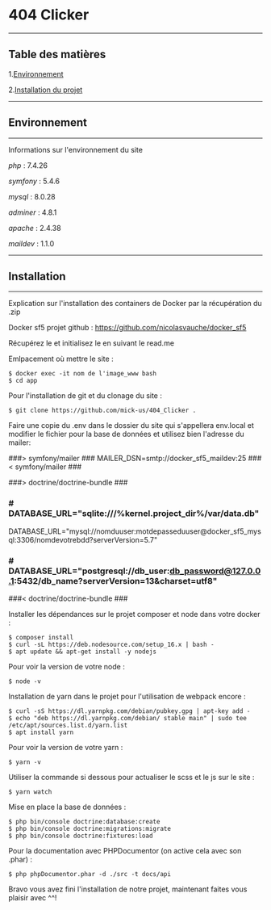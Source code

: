 # 404 Clicker

-----------------

## Table des matières
1.[Environnement](#environnement)

2.[Installation du projet](#installation)

-----------------

## Environnement

***
Informations sur l'environnement du site


_php_ : 7.4.26

_symfony_ : 5.4.6

_mysql_ : 8.0.28

_adminer_ : 4.8.1

_apache_ : 2.4.38

_maildev_ : 1.1.0

-----------------

## Installation

***
Explication sur l'installation des containers de Docker par la récupération du .zip

Docker sf5 projet github : https://github.com/nicolasvauche/docker_sf5

Récupérez le et initialisez le en suivant le read.me

Emlpacement où mettre le site :
```
$ docker exec -it nom de l'image_www bash
$ cd app
```

Pour l'installation de git et du clonage du site :
```
$ git clone https://github.com/mick-us/404_Clicker .
```

Faire une copie du .env dans le dossier du site qui s'appellera env.local et modifier le fichier pour la base de données et utilisez bien l'adresse du mailer:

###> symfony/mailer ###
MAILER_DSN=smtp://docker_sf5_maildev:25
###< symfony/mailer ###

###> doctrine/doctrine-bundle ###
### # DATABASE_URL="sqlite:///%kernel.project_dir%/var/data.db"
DATABASE_URL="mysql://nomduuser:motdepasseduuser@docker_sf5_mysql:3306/nomdevotrebdd?serverVersion=5.7"
### # DATABASE_URL="postgresql://db_user:db_password@127.0.0.1:5432/db_name?serverVersion=13&charset=utf8"
###< doctrine/doctrine-bundle ###


Installer les dépendances sur le projet composer et node dans votre docker :
```
$ composer install
$ curl -sL https://deb.nodesource.com/setup_16.x | bash -
$ apt update && apt-get install -y nodejs
```

Pour voir la version de votre node :
```
$ node -v
```

Installation de yarn dans le projet pour l'utilisation de webpack encore :
```
$ curl -sS https://dl.yarnpkg.com/debian/pubkey.gpg | apt-key add -
$ echo "deb https://dl.yarnpkg.com/debian/ stable main" | sudo tee /etc/apt/sources.list.d/yarn.list
$ apt install yarn
```

Pour voir la version de votre yarn :
```
$ yarn -v
```

Utiliser la commande si dessous pour actualiser le scss et le js sur le site :
```
$ yarn watch
```

Mise en place la base de données :
```
$ php bin/console doctrine:database:create
$ php bin/console doctrine:migrations:migrate
$ php bin/console doctrine:fixtures:load
```

Pour la documentation avec PHPDocumentor (on active cela avec son .phar) :
```
$ php phpDocumentor.phar -d ./src -t docs/api
```
Bravo vous avez fini l'installation de notre projet, maintenant faites vous plaisir avec ^^!
